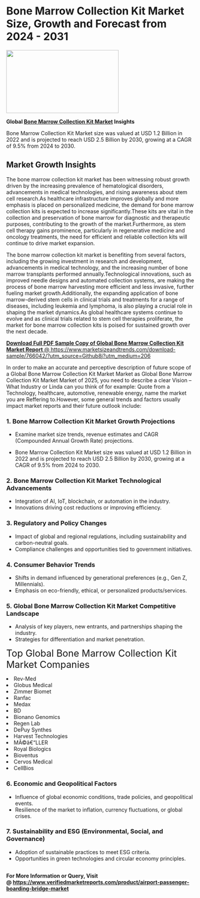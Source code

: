 <H1>Bone Marrow Collection Kit Market Size, Growth and Forecast from 2024 - 2031</H1><img class="aligncenter size-medium wp-image-584254" src="https://thirdeyenews.in/wp-content/uploads/2024/09/Global-Market-Research-300x168.jpeg" alt="" width="300" height="168" /><p><strong>Global&nbsp;<a href="https://www.marketsizeandtrends.com/download-sample/766042/?utm_source=Github8j?utm_medium=206">Bone Marrow Collection Kit Market</a> Insights</strong></p><p>Bone Marrow Collection Kit Market size was valued at USD 1.2 Billion in 2022 and is projected to reach USD 2.5 Billion by 2030, growing at a CAGR of 9.5% from 2024 to 2030.</p><p><h2>Market Growth Insights</h2> <p>The bone marrow collection kit market has been witnessing robust growth driven by the increasing prevalence of hematological disorders, advancements in medical technologies, and rising awareness about stem cell research.As healthcare infrastructure improves globally and more emphasis is placed on personalized medicine, the demand for bone marrow collection kits is expected to increase significantly.These kits are vital in the collection and preservation of bone marrow for diagnostic and therapeutic purposes, contributing to the growth of the market.Furthermore, as stem cell therapy gains prominence, particularly in regenerative medicine and oncology treatments, the need for efficient and reliable collection kits will continue to drive market expansion.</p> <p><a href="download-sample-link"></a></p> <p>The bone marrow collection kit market is benefiting from several factors, including the growing investment in research and development, advancements in medical technology, and the increasing number of bone marrow transplants performed annually.Technological innovations, such as improved needle designs and automated collection systems, are making the process of bone marrow harvesting more efficient and less invasive, further fueling market growth.Additionally, the expanding application of bone marrow-derived stem cells in clinical trials and treatments for a range of diseases, including leukemia and lymphoma, is also playing a crucial role in shaping the market dynamics.As global healthcare systems continue to evolve and as clinical trials related to stem cell therapies proliferate, the market for bone marrow collection kits is poised for sustained growth over the next decade.<p><a href="get-more-link"></p><p><span class=""><strong>Download Full PDF Sample Copy of Global Bone Marrow Collection Kit Market Report</strong> @ <a href="https://www.marketsizeandtrends.com/download-sample/766042/?utm_source=Github8j?utm_medium=206" target="_blank">https://www.marketsizeandtrends.com/download-sample/766042/?utm_source=Github8j?utm_medium=206</a></span></p><p>In order to make an accurate and perceptive description of future scope of a Global&nbsp;Bone Marrow Collection Kit Market Market as Global&nbsp;Bone Marrow Collection Kit Market Market of 2025, you need to describe a clear Vision &ndash; What Industry or Linda can you think of for example: Quote from a Technology, healthcare, automotive, renewable energy, name the market you are Reffering to.However, some general trends and factors usually impact market reports and their future outlook include:</p><h3>1.&nbsp;<strong>Bone Marrow Collection Kit Market Growth Projections</strong></h3><ul><li>Examine market size trends, revenue estimates and CAGR (Compounded Annual Growth Rate) projections.</li><li><p>Bone Marrow Collection Kit Market size was valued at USD 1.2 Billion in 2022 and is projected to reach USD 2.5 Billion by 2030, growing at a CAGR of 9.5% from 2024 to 2030.</p></li></ul><h3>2.&nbsp;<strong>Bone Marrow Collection Kit Market Technological Advancements</strong></h3><ul><li>Integration of AI, IoT, blockchain, or automation in the industry.</li><li>Innovations driving cost reductions or improving efficiency.</li></ul><h3>3.&nbsp;<strong>Regulatory and Policy Changes</strong></h3><ul><li>Impact of global and regional regulations, including sustainability and carbon-neutral goals.</li><li>Compliance challenges and opportunities tied to government initiatives.</li></ul><h3>4.&nbsp;<strong>Consumer Behavior Trends</strong></h3><ul><li>Shifts in demand influenced by generational preferences (e.g., Gen Z, Millennials).</li><li>Emphasis on eco-friendly, ethical, or personalized products/services.</li></ul><h3>5.&nbsp;<strong>Global Bone Marrow Collection Kit Market Competitive Landscape</strong></h3><ul><li>Analysis of key players, new entrants, and partnerships shaping the industry.</li><li>Strategies for differentiation and market penetration.</li></ul><p data-pm-slice="1 1 []"><span style="color: inherit; font-family: inherit; font-size: 25px;">Top Global Bone Marrow Collection Kit Market Companies</span></p><div class="" data-test-id=""><p><li>Rev-Med</li><li> Globus Medical</li><li> Zimmer Biomet</li><li> Ranfac</li><li> Medax</li><li> BD</li><li> Bionano Genomics</li><li> Regen Lab</li><li> DePuy Synthes</li><li> Harvest Technologies</li><li> MÃ©â€“LLER</li><li> Royal Biologics</li><li> Bioventus</li><li> Cervos Medical</li><li> CellBios</li></p></div><h3>6.&nbsp;<strong>Economic and Geopolitical Factors</strong></h3><ul><li>Influence of global economic conditions, trade policies, and geopolitical events.</li><li>Resilience of the market to inflation, currency fluctuations, or global crises.</li></ul><h3>7.&nbsp;<strong>Sustainability and ESG (Environmental, Social, and Governance)</strong></h3><ul><li>Adoption of sustainable practices to meet ESG criteria.</li><li>Opportunities in green technologies and circular economy principles.</li></ul><h2><strong style="font-size: 14px;">For More Information or Query, Visit @&nbsp;</strong><a style="background-color: #ffffff; font-size: 14px;" href="https://www.marketsizeandtrends.com/report/bone-marrow-collection-kit-market/" target="_blank">https://www.verifiedmarketreports.com/product/airport-passenger-boarding-bridge-market</a></h2>